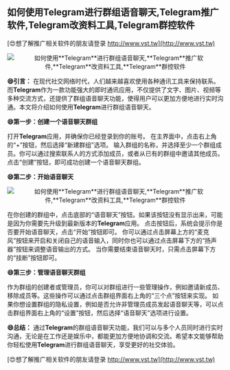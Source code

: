## **如何使用**Telegram**进行群组语音聊天,**Telegram**推广软件,**Telegram**改资料工具,**Telegram**群控软件**

[😍想了解推广相关软件的朋友请登录 http://www.vst.tw](http://www.vst.tw)

 <center><img src="https://vst.tw/MP4/tuiguang/png/2.png" alt="如何使用**Telegram**进行群组语音聊天,**Telegram**推广软件,**Telegram**改资料工具,**Telegram**群控软件"></center>

**😄引言：**
在现代社交网络时代，人们越来越喜欢使用各种通讯工具来保持联系。而**Telegram**作为一款功能强大的即时通讯应用，不仅提供了文字、图片、视频等多种交流方式，还提供了群组语音聊天功能，使得用户可以更加方便地进行实时沟通。本文将介绍如何使用**Telegram**进行群组语音聊天。

**😄第一步：创建一个语音聊天群组**

打开**Telegram**应用，并确保你已经登录到你的账号。
在主界面中，点击右上角的“+”按钮，然后选择“新建群组”选项。
输入群组的名称，并选择至少一个群组成员。你可以通过搜索联系人的方式添加成员，或者从已有的群组中邀请其他成员。
点击“创建”按钮，即可成功创建一个语音聊天群组。

**😄第二步：开始语音聊天**

 <center><img src="https://vst.tw/MP4/tuiguang/png/6.png" alt="如何使用**Telegram**进行群组语音聊天,**Telegram**推广软件,**Telegram**改资料工具,**Telegram**群控软件"></center>

在你创建的群组中，点击底部的“语音聊天”按钮。如果该按钮没有显示出来，可能是因为你需要先升级到最新版本的**Telegram**应用。
点击按钮后，系统会提示你是否要开始语音聊天，点击“开始”按钮即可。
你可以通过点击屏幕上方的“麦克风”按钮来开启和关闭自己的语音输入，同时你也可以通过点击屏幕下方的“扬声器”按钮来调整语音输出的方式。
当你需要结束语音聊天时，只需点击屏幕下方的“挂断”按钮即可。

**😄第三步：管理语音聊天群组**

作为群组的创建者或管理员，你可以对群组进行一些管理操作，例如邀请新成员、移除成员等。这些操作可以通过点击群组界面右上角的“三个点”按钮来实现。
如果你想设置群组的隐私设置，例如是否允许非管理员成员发起语音聊天等，可以点击群组界面右上角的“设置”按钮，然后选择“语音聊天”选项进行设置。

**😄总结：**
通过**Telegram**的群组语音聊天功能，我们可以与多个人员同时进行实时沟通，无论是在工作还是娱乐中，都能更加方便地协调和交流。希望本文能够帮助你轻松使用**Telegram**进行群组语音聊天，享受更好的社交体验。

[😍想了解推广相关软件的朋友请登录 http://www.vst.tw](http://www.vst.tw)



